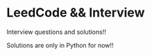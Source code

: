 # LeedCode && Interview

Interview questions and solutions!!

Solutions are only in Python for now!!
